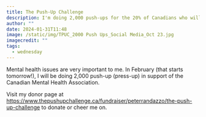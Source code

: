 ```yaml
---
title: The Push-Up Challenge
description: I'm doing 2,000 push-ups for the 20% of Canadians who will experience a mental illness each year.
author: ""
date: 2024-01-31T11:48
image: /static/img/TPUC_2000 Push Ups_Social Media_Oct 23.jpg
imagecredit: ""
tags:
  - wednesday
---
```

Mental health issues are very important to me. In February (that starts tomorrow!), I will be doing 2,000 push-up (press-up) in support of the Canadian Mental Health Association.

Visit my donor page at https://www.thepushupchallenge.ca/fundraiser/peterrandazzo/the-push-up-challenge to donate or cheer me on.
